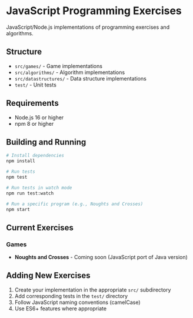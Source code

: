 # JavaScript Programming Exercises

JavaScript/Node.js implementations of programming exercises and algorithms.

## Structure

- `src/games/` - Game implementations
- `src/algorithms/` - Algorithm implementations  
- `src/datastructures/` - Data structure implementations
- `test/` - Unit tests

## Requirements

- Node.js 16 or higher
- npm 8 or higher

## Building and Running

```bash
# Install dependencies
npm install

# Run tests
npm test

# Run tests in watch mode
npm run test:watch

# Run a specific program (e.g., Noughts and Crosses)
npm start
```

## Current Exercises

### Games
- **Noughts and Crosses** - Coming soon (JavaScript port of Java version)

## Adding New Exercises

1. Create your implementation in the appropriate `src/` subdirectory
2. Add corresponding tests in the `test/` directory
3. Follow JavaScript naming conventions (camelCase)
4. Use ES6+ features where appropriate